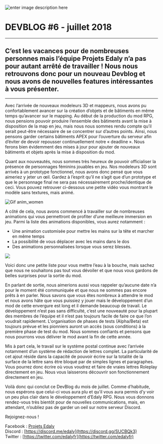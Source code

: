 ![enter image description here](https://cdn.discordapp.com/attachments/327943596873482242/661603080282046475/DB_6_Website.png)
# DEVBLOG #6 - juillet 2018

----------

## C’est les vacances pour de nombreuses personnes mais l’équipe Projets Edaly n’a pas pour autant arrêté de travailler ! Nous nous retrouvons donc pour un nouveau Devblog et nous avons de nouvelles features intéressantes à vous présenter.

----------

Avec l’arrivée de nouveaux modeleurs 3D et mappeurs, nous avons pu confortablement avancer sur la création d’objets et de bâtiments en même temps qu’avancer sur le mapping. Au début de la production du mod RPG, nous pensions pouvoir produire l’ensemble des bâtiments avant la mise à disposition de la map en jeu, mais nous nous sommes rendu compte qu’il serait peut-être nécessaire de se concentrer sur d’autres points. Ainsi, nous pensons garder certains bâtiments APEX pour l’ouverture du serveur afin d’éviter de devoir repousser continuellement notre « deadline ». Nous ferons bien évidemment des mises à jour pour ajouter de nouveaux bâtiments et objets après la mise à disposition du mod.

Quant aux nouveautés, nous sommes très heureux de pouvoir officialiser la présence de personnages féminins jouables en jeu. Nos modeleurs 3D sont arrivés à un prototype fonctionnel, nous avons donc pensé que vous aimeriez y jeter un œil. Gardez à l’esprit qu’il ne s’agit que d’un prototype et que le personnage final ne sera pas nécessairement proche/identique de ceci. Vous pouvez retrouver ci-dessous une petite vidéo vous montrant le modèle sans textures, mais animé.

![Gif anim_women](https://gfycat.com/bigvapidiggypops)

A côté de cela, nous avons commencé à travailler sur de nombreuses animations qui vous permettront de profiter d’une meilleure immersion en jeu. Parmi la liste des animations disponibles, vous aurez notamment :

-   Une animation customisée pour mettre les mains sur la tête et marcher en même temps
-   La possibilité de vous déplacer avec les mains dans le dos
-   Des animations personnalisées lorsque vous serez blessés.

![](https://www.edaly.fr/wp-content/uploads/2018/07/image2-1024x576.png)

Voici donc une petite liste pour vous mettre l’eau à la bouche, mais sachez que nous ne souhaitons pas tout vous dévoiler et que nous vous gardons de belles surprises pour la sortie du mod.

En parlant de sortie, nous aimerions aussi vous rappeler qu’aucune date n’a pour le moment été communiquée et que nous ne sommes pas encore prêts à en parler. Nous savons que vous êtes nombreux à attendre le mod et nous avons hâte que vous puissiez y jouer mais le développement d’un mod de cette envergure est long et il demande beaucoup de travail. Le développement n’est pas sans difficulté, c’est une nouveauté pour la plupart des membres de l’équipe et il n’est pas toujours facile de faire ce que l’on voudrait rapidement. L'organisation de phases de tests (Alpha/Beta) est toujours prévue et les pionniers auront un accès (sous conditions) à la première phase de test du mod. Nous sommes confiants et pensons que nous pourrons vous délivrer le mod avant la fin de cette année.

Mis à part cela, le travail sur le système postal continue avec l’arrivée notamment d’un système de rédaction de lettres complet. La particularité de cet ajout réside dans la capacité de pouvoir écrire sur la totalité de la surface de la lettre sans être bloqué par de simples lignes et paragraphes. Vous pourrez donc écrire où vous voudrez et faire de vraies lettres Roleplay directement en jeu. Nous vous laisserons découvrir son fonctionnement directement en jeu.

Voilà donc qui conclut ce DevBlog du mois de juillet. Comme d’habitude, nous espérons que celui-ci vous aura plu et qu’il vous aura permis d’y voir un peu plus clair dans le développement d’Edaly RPG. Nous vous donnons rendez-vous très bientôt pour de nouvelles communications, mais, en attendant, n’oubliez pas de garder un oeil sur notre serveur Discord.

Rejoignez-nous !

Facebook : [Projets Edaly](https://www.facebook.com/Projets-Edaly-216092102257899/)  
Discord : [https://discord.me/edaly](https://discord.gg/SUCBQk3)  
Twitter : [https://twitter.com/edalyfr](https://twitter.com/edalyfr)
